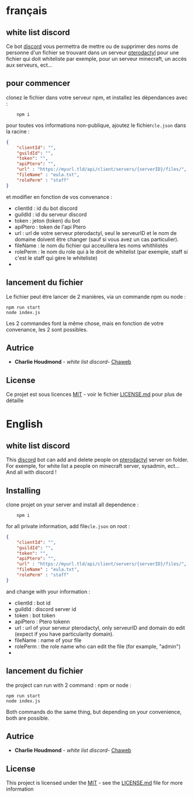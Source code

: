 ﻿# français
## white list discord
Ce bot [discord](https://discordjs.guide) vous permettra de mettre ou de supprimer des noms de personne d'un fichier se trouvant dans un serveur [pterodactyl](https://pterodactyl.io/project/introduction.html) pour une fichier qui doit whiteliste par exemple, pour un serveur minecraft, un accès aux serveurs, ect...


## pour commencer

clonez le fichier dans votre serveur npm, et installez les dépendances avec :
```properties
	npm i
```

pour toutes vos informations non-publique, 
ajoutez le fichier`cle.json` dans la racine :

```json
{
    "clientId": "",
    "guildId": "",
    "token": "", 
    "apiPtero": "",
    "url" : "https://myurl.tld/api/client/servers/{serverID}/files/",
    "fileName" : "eula.txt",
    "rolePerm" : "staff"
}
```

et modifier en fonction de vos convenance :

- clientId : id du bot discord
- guildId : id du serveur discord
- token : jeton (token) du bot
- apiPtero : token de l'api Ptero
- url : url de votre serveur pterodactyl, seul le serveurID et le nom de domaine doivent être changer (sauf si vous avez un cas particulier). 
- fileName : le nom du fichier qui acceuillera les noms whithlistés
- rolePerm : le nom du role qui à le droit de whitelist (par exemple, staff si c'est le staff qui gère le whiteliste)
- 
## lancement du fichier
Le fichier peut être lancer de 2 manières, via un commande npm ou node :

```properties
npm run start
node index.js
```

Les 2 commandes font la même chose, mais en fonction de votre convenance, les 2 sont possibles.

## Autrice

-   **Charlie Houdmond** - _white list discord_- [Chaweb](https://github.com/chaweb)

## License

Ce projet est sous licences [MIT](https://github.com/chaweb/wldiscord/blob/main/LICENSE) - voir le fichier [LICENSE.md](https://github.com/chaweb/wldiscord/blob/main/LICENSE) pour plus de détaille

# English
## white list discord
This [discord](https://discordjs.guide) bot can add and delete people on [pterodactyl](https://pterodactyl.io/project/introduction.html) server on folder. For exemple, for white list a people on minecraft server, sysadmin, ect... And all with discord ! 


## Installing
clone projet on your server and install all dependence :
```properties
	npm i
```

for all private information, 
add file`cle.json` on root :

```json
{
    "clientId": "",
    "guildId": "",
    "token": "", 
    "apiPtero": "",
    "url" : "https://myurl.tld/api/client/servers/{serverID}/files/",
    "fileName" : "eula.txt",
    "rolePerm" : "staff"
}
```

and change with your information :

- clientId : bot id
- guildId : discord server id
- token : bot token
- apiPtero : Ptero tokenn
- url : url of your serveur pterodactyl, only serveurID and domain do edit (expect if you have particularity domain). 
- fileName : name of your file
- rolePerm : the role name who can edit the file (for example, "admin")
- 
## lancement du fichier
the project can run with 2 command : npm or node :

```properties
npm run start
node index.js
```

Both commands do the same thing, but depending on your convenience, both are possible.

## Autrice

-   **Charlie Houdmond** - _white list discord_- [Chaweb](https://github.com/chaweb)

## License

This project is licensed under the [MIT](https://github.com/chaweb/wldiscord/blob/main/LICENSE) - see the [LICENSE.md](https://github.com/chaweb/wldiscord/blob/main/LICENSE) file for more information
